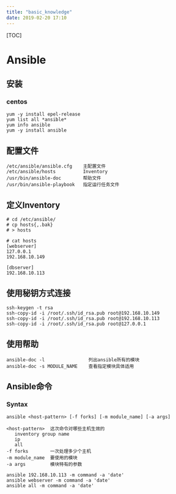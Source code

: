 ```yaml
---
title: "basic_knowledge"
date: 2019-02-20 17:10
---
```



[TOC]



# Ansible



## 安装

### centos

```
yum -y install epel-release
yum list all *ansible*
yum info ansible
yum -y install ansible
```



## 配置文件

```
/etc/ansible/ansible.cfg    主配置文件
/etc/ansible/hosts          Inventory
/usr/bin/ansible-doc        帮助文件
/usr/bin/ansible-playbook   指定运行任务文件
```





## 定义Inventory



```
# cd /etc/ansible/
# cp hosts{,.bak}
# > hosts

# cat hosts
[webserver]
127.0.0.1
192.168.10.149

[dbserver]
192.168.10.113
```



## 使用秘钥方式连接



```
ssh-keygen -t rsa 
ssh-copy-id -i /root/.ssh/id_rsa.pub root@192.168.10.149
ssh-copy-id -i /root/.ssh/id_rsa.pub root@192.168.10.113
ssh-copy-id -i /root/.ssh/id_rsa.pub root@127.0.0.1
```



## 使用帮助



```
ansible-doc -l                列出ansible所有的模块
ansible-doc -s MODULE_NAME    查看指定模块具体适用
```





## Ansible命令

### Syntax

```
ansible <host-pattern> [-f forks] [-m module_name] [-a args]

<host-pattern>  这次命令对哪些主机生效的
   inventory group name
   ip
   all
-f forks        一次处理多少个主机
-m module_name  要使用的模块
-a args         模块特有的参数
```

```
ansible 192.168.10.113 -m command -a 'date'
ansible webserver -m command -a 'date'
ansible all -m command -a 'date'
```







